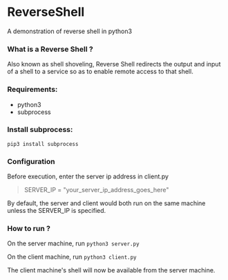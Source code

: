 # ReverseShell
A demonstration of reverse shell in python3

### What is a Reverse Shell ?

Also known as shell shoveling, Reverse Shell redirects the output and input of a shell to a service so as to enable remote access to that shell.

### Requirements:
+ python3
+ subprocess

### Install subprocess:
`pip3 install subprocess`

### Configuration

Before execution, enter the server ip address in client.py
> SERVER_IP = "your_server_ip_address_goes_here"

By default, the server and client would both run on the same machine unless the SERVER_IP is specified.

### How to run ?
On the server machine, run `python3 server.py`

On the client machine, run `python3 client.py`

The client machine's shell will now be available from the server machine.
